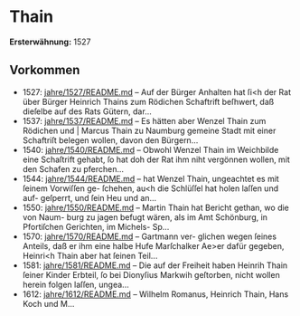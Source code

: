 # Thain

**Ersterwähnung:** 1527

## Vorkommen
- 1527: [jahre/1527/README.md](../jahre/1527/README.md) – Auf der Bürger Anhalten hat ſi<h der Rat über
Bürger Heinrich Thains zum Rödichen Schaftrift beſhwert,
daß dieſelbe auf des Rats Gütern, dar...
- 1537: [jahre/1537/README.md](../jahre/1537/README.md) – Es hätten aber Wenzel Thain zum Rödichen und |
Marcus Thain zu Naumburg gemeine Stadt mit einer
Schaftriſt belegen wollen, davon den Bürgern...
- 1540: [jahre/1540/README.md](../jahre/1540/README.md) – Obwohl Wenzel Thain im Weichbilde eine Schaſtrift
gehabt, ſo hat doh der Rat ihm niht vergönnen wollen,
mit den Schafen zu pferchen...
- 1544: [jahre/1544/README.md](../jahre/1544/README.md) – hat
Wenzel Thain, ungeachtet es mit ſeinem Vorwiſſen ge-
ſchehen, au<h die Schlüſſel hat holen laſſen und auf-
geſperrt, und ſein Heu und an...
- 1550: [jahre/1550/README.md](../jahre/1550/README.md) – Martin Thain hat Bericht gethan, wo die von Naum-
burg zu jagen befugt wären, als im Amt Schönburg, in
Pfortiſchen Gerichten, im Michels- Sp...
- 1570: [jahre/1570/README.md](../jahre/1570/README.md) – Gartmann ver-
glichen wegen ſeines Anteils, daß er ihm eine halbe Hufe
Marſchalker Ae>er dafür gegeben, Heinri<h Thain aber
hat ſeinen Teil...
- 1581: [jahre/1581/README.md](../jahre/1581/README.md) – Die auf der Freiheit haben Heinrih Thain ſeiner
Kinder Erbteil, ſo bei Dionyſius Markwih geſtorben, nicht
wollen herein folgen laſſen, ungea...
- 1612: [jahre/1612/README.md](../jahre/1612/README.md) – Wilhelm Romanus, Heinrich
Thain, Hans Koch und M...
